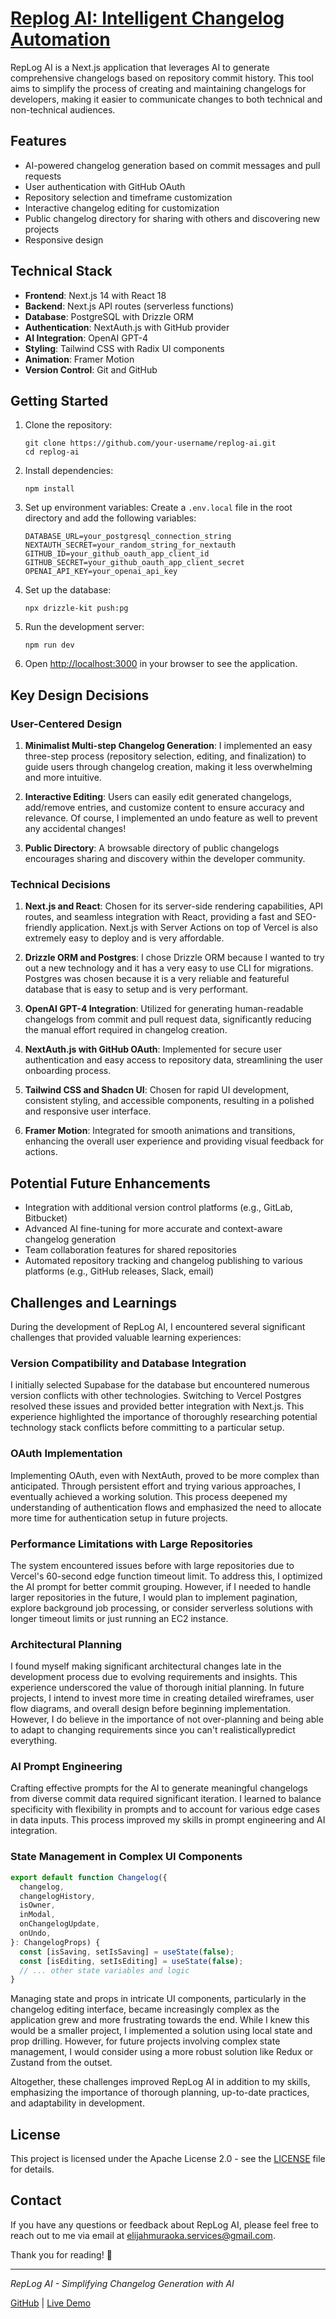 # [Replog AI: Intelligent Changelog Automation](https://replog-ai.vercel.app)

RepLog AI is a Next.js application that leverages AI to generate comprehensive changelogs based on repository commit history. This tool aims to simplify the process of creating and maintaining changelogs for developers, making it easier to communicate changes to both technical and non-technical audiences.

## Features

- AI-powered changelog generation based on commit messages and pull requests
- User authentication with GitHub OAuth
- Repository selection and timeframe customization
- Interactive changelog editing for customization
- Public changelog directory for sharing with others and discovering new projects
- Responsive design

## Technical Stack

- **Frontend**: Next.js 14 with React 18
- **Backend**: Next.js API routes (serverless functions)
- **Database**: PostgreSQL with Drizzle ORM
- **Authentication**: NextAuth.js with GitHub provider
- **AI Integration**: OpenAI GPT-4
- **Styling**: Tailwind CSS with Radix UI components
- **Animation**: Framer Motion
- **Version Control**: Git and GitHub

## Getting Started

1. Clone the repository:

   ```
   git clone https://github.com/your-username/replog-ai.git
   cd replog-ai
   ```

2. Install dependencies:

   ```
   npm install
   ```

3. Set up environment variables:
   Create a `.env.local` file in the root directory and add the following variables:

   ```
   DATABASE_URL=your_postgresql_connection_string
   NEXTAUTH_SECRET=your_random_string_for_nextauth
   GITHUB_ID=your_github_oauth_app_client_id
   GITHUB_SECRET=your_github_oauth_app_client_secret
   OPENAI_API_KEY=your_openai_api_key
   ```

4. Set up the database:

   ```
   npx drizzle-kit push:pg
   ```

5. Run the development server:

   ```
   npm run dev
   ```

6. Open [http://localhost:3000](http://localhost:3000) in your browser to see the application.

## Key Design Decisions

### User-Centered Design

1. **Minimalist Multi-step Changelog Generation**: I implemented an easy three-step process (repository selection, editing, and finalization) to guide users through changelog creation, making it less overwhelming and more intuitive.

2. **Interactive Editing**: Users can easily edit generated changelogs, add/remove entries, and customize content to ensure accuracy and relevance. Of course, I implemented an undo feature as well to prevent any accidental changes!

3. **Public Directory**: A browsable directory of public changelogs encourages sharing and discovery within the developer community.

### Technical Decisions

1. **Next.js and React**: Chosen for its server-side rendering capabilities, API routes, and seamless integration with React, providing a fast and SEO-friendly application. Next.js with Server Actions on top of Vercel is also extremely easy to deploy and is very affordable.

2. **Drizzle ORM and Postgres**: I chose Drizzle ORM because I wanted to try out a new technology and it has a very easy to use CLI for migrations. Postgres was chosen because it is a very reliable and featureful database that is easy to setup and is very performant.

3. **OpenAI GPT-4 Integration**: Utilized for generating human-readable changelogs from commit and pull request data, significantly reducing the manual effort required in changelog creation.

4. **NextAuth.js with GitHub OAuth**: Implemented for secure user authentication and easy access to repository data, streamlining the user onboarding process.

5. **Tailwind CSS and Shadcn UI**: Chosen for rapid UI development, consistent styling, and accessible components, resulting in a polished and responsive user interface.

6. **Framer Motion**: Integrated for smooth animations and transitions, enhancing the overall user experience and providing visual feedback for actions.

## Potential Future Enhancements

- Integration with additional version control platforms (e.g., GitLab, Bitbucket)
- Advanced AI fine-tuning for more accurate and context-aware changelog generation
- Team collaboration features for shared repositories
- Automated repository tracking and changelog publishing to various platforms (e.g., GitHub releases, Slack, email)

## Challenges and Learnings

During the development of RepLog AI, I encountered several significant challenges that provided valuable learning experiences:

### Version Compatibility and Database Integration

I initially selected Supabase for the database but encountered numerous version conflicts with other technologies. Switching to Vercel Postgres resolved these issues and provided better integration with Next.js. This experience highlighted the importance of thoroughly researching potential technology stack conflicts before committing to a particular setup.

### OAuth Implementation

Implementing OAuth, even with NextAuth, proved to be more complex than anticipated. Through persistent effort and trying various approaches, I eventually achieved a working solution. This process deepened my understanding of authentication flows and emphasized the need to allocate more time for authentication setup in future projects.

### Performance Limitations with Large Repositories

The system encountered issues before with large repositories due to Vercel's 60-second edge function timeout limit. To address this, I optimized the AI prompt for better commit grouping. However, if I needed to handle larger repositories in the future, I would plan to implement pagination, explore background job processing, or consider serverless solutions with longer timeout limits or just running an EC2 instance.

### Architectural Planning

I found myself making significant architectural changes late in the development process due to evolving requirements and insights. This experience underscored the value of thorough initial planning. In future projects, I intend to invest more time in creating detailed wireframes, user flow diagrams, and overall design before beginning implementation. However, I do believe in the importance of not over-planning and being able to adapt to changing requirements since you can't realisticallypredict everything.

### AI Prompt Engineering

Crafting effective prompts for the AI to generate meaningful changelogs from diverse commit data required significant iteration. I learned to balance specificity with flexibility in prompts and to account for various edge cases in data inputs. This process improved my skills in prompt engineering and AI integration.

### State Management in Complex UI Components

```typescript
export default function Changelog({
  changelog,
  changelogHistory,
  isOwner,
  inModal,
  onChangelogUpdate,
  onUndo,
}: ChangelogProps) {
  const [isSaving, setIsSaving] = useState(false);
  const [isEditing, setIsEditing] = useState(false);
  // ... other state variables and logic
}
```

Managing state and props in intricate UI components, particularly in the changelog editing interface, became increasingly complex as the application grew and more frustrating towards the end. While I knew this would be a smaller project, I implemented a solution using local state and prop drilling. However, for future projects involving complex state management, I would consider using a more robust solution like Redux or Zustand from the outset.

Altogether, these challenges improved RepLog AI in addition to my skills, emphasizing the importance of thorough planning, up-to-date practices, and adaptability in development.

## License

This project is licensed under the Apache License 2.0 - see the [LICENSE](LICENSE) file for details.

## Contact

If you have any questions or feedback about RepLog AI, please feel free to reach out to me via email at [elijahmuraoka.services@gmail.com](mailto:elijahmuraoka.services@gmail.com).

Thank you for reading! 🙏

---

_RepLog AI - Simplifying Changelog Generation with AI_

[GitHub](https://github.com/elijahmuraoka/RepLog-AI) | [Live Demo](https://replog-ai.vercel.app/)
